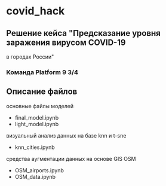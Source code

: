 # covid_hack

## Решение кейса "Предсказание уровня заражения вирусом COVID-19
в городах России"

### Команда Platform 9 3/4

## Описание файлов

основные файлы моделей
- final_model.ipynb
- light_model.ipynb 

визуальный анализ данных на базе knn и t-sne
- knn_cities.ipynb
 
средства аугментации данных на основе GIS OSM
- OSM_airports.ipynb
- OSM_data.ipynb






